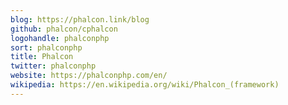 ```yaml
---
blog: https://phalcon.link/blog
github: phalcon/cphalcon
logohandle: phalconphp
sort: phalconphp
title: Phalcon
twitter: phalconphp
website: https://phalconphp.com/en/
wikipedia: https://en.wikipedia.org/wiki/Phalcon_(framework)
---
```

